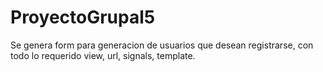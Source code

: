 # ProyectoGrupal5

Se genera form para generacion de usuarios que desean registrarse, con todo lo requerido view, url, signals, template.
